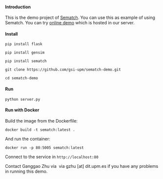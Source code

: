 #### Introduction

This is the demo project of [Sematch](https://github.com/gsi-upm/sematch). You can use this as example of using Sematch. You can try [online demo](http://sematch.cluster.gsi.dit.upm.es/) which is hosted in our server.

#### Install

```
pip install flask

pip install gensim

pip install sematch

git clone https://github.com/gsi-upm/sematch-demo.git

cd sematch-demo
```

#### Run

```
python server.py
```

#### Run with Docker

Build the image from the Dockerfile:
```
docker build -t sematch:latest .
```

And run the container:
```
docker run -p 80:5005 sematch:latest
```

Connect to the service in `http://localhost:80`


Contact Ganggao Zhu via  via gzhu [at] dit.upm.es if you have any problems in running this demo. 
